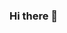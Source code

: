 ### Hi there 👋

<!--
**CalssoneJulia/CalssoneJulia** is a ✨ _special_ ✨ repository because its `README.md` (this file) appears on your GitHub profile.

Here are some ideas to get you started:

- 🔭 EU ESTOU ESTUDANDO ...
- 🌱 EU ESTOU APRENDENDO ...
- 👯 EU ESTOU PENSANDO EM COLABORAR COM ...
- 🤔 EU ESTOU PROCURANDO POR AJUDA
- 💬 ME PERGUNTE SOBRE ...
- 📫 How to reach me: ...
- 😄 Pronouns: ...
- ⚡ Fun fact: ...
-->
